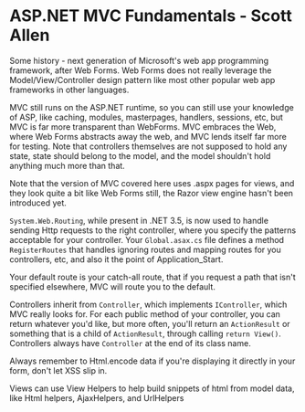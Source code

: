 # ASP.NET MVC Fundamentals - Scott Allen

Some history - next generation of Microsoft's web app programming framework, after Web Forms. Web Forms does not really leverage the Model/View/Controller design pattern like most other popular web app frameworks in other languages.

MVC still runs on the ASP.NET runtime, so you can still use your knowledge of ASP, like caching, modules, masterpages, handlers, sessions, etc, but MVC is far more transparent than WebForms. MVC embraces the Web, where Web Forms abstracts away the web, and MVC lends itself far more for testing. Note that controllers themselves are not supposed to hold any state, state should belong to the model, and the model shouldn't hold anything much more than that.

Note that the version of MVC covered here uses .aspx pages for views, and they look quite a bit like Web Forms still, the Razor view engine hasn't been introduced yet.

`System.Web.Routing`, while present in .NET 3.5, is now used to handle sending Http requests to the right controller, where you specify the patterns acceptable for your controller. Your `Global.asax.cs` file defines a method `RegisterRoutes` that handles ignoring routes and mapping routes for you controllers, etc, and also it the point of Application_Start.

Your default route is your catch-all route, that if you request a path that isn't specified elsewhere, MVC will route you to the default.

Controllers inherit from `Controller`, which implements `IController`, which MVC really looks for. For each public method of your controller, you can return whatever you'd like, but more often, you'll return an `ActionResult` or something that is a child of `ActionResult`, through calling `return View()`. Controllers always have `Controller` at the end of its class name.

Always remember to Html.encode data if you're displaying it directly in your form, don't let XSS slip in.

Views can use View Helpers to help build snippets of html from model data, like Html helpers, AjaxHelpers, and UrlHelpers
